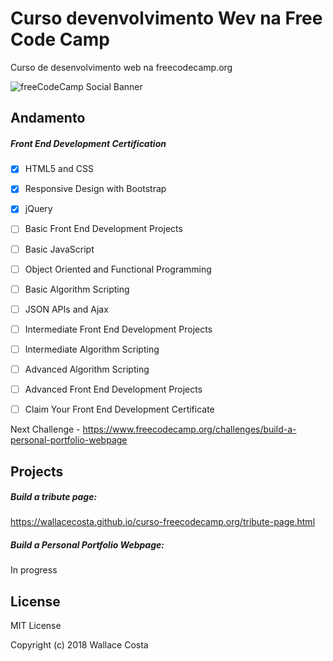 # Curso devenvolvimento Wev na Free Code Camp
Curso de desenvolvimento web na freecodecamp.org

![freeCodeCamp Social Banner](https://s3.amazonaws.com/freecodecamp/wide-social-banner.png)

Andamento
---------

##### Front End Development Certification
- [x] HTML5 and CSS
- [x] Responsive Design with Bootstrap
- [x] jQuery
- [ ] Basic Front End Development Projects
- [ ] Basic JavaScript
- [ ] Object Oriented and Functional Programming
- [ ] Basic Algorithm Scripting
- [ ] JSON APIs and Ajax
- [ ] Intermediate Front End Development Projects
- [ ] Intermediate Algorithm Scripting
- [ ] Advanced Algorithm Scripting
- [ ] Advanced Front End Development Projects
- [ ] Claim Your Front End Development Certificate


Next Challenge - https://www.freecodecamp.org/challenges/build-a-personal-portfolio-webpage

Projects
--------

##### Build a tribute page:

https://wallacecosta.github.io/curso-freecodecamp.org/tribute-page.html

##### Build a Personal Portfolio Webpage:

In progress

License
-------

MIT License

Copyright (c) 2018 Wallace Costa
